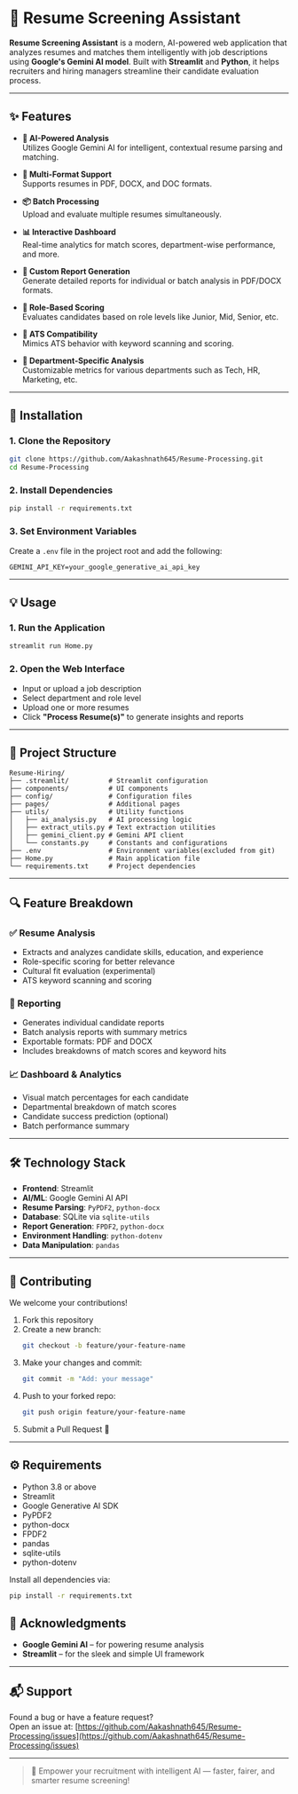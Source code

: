 # 📄 Resume Screening Assistant

**Resume Screening Assistant** is a modern, AI-powered web application that analyzes resumes and matches them intelligently with job descriptions using **Google's Gemini AI model**. Built with **Streamlit** and **Python**, it helps recruiters and hiring managers streamline their candidate evaluation process.

---

## ✨ Features

- **🧠 AI-Powered Analysis**  
  Utilizes Google Gemini AI for intelligent, contextual resume parsing and matching.

- **📁 Multi-Format Support**  
  Supports resumes in PDF, DOCX, and DOC formats.

- **📦 Batch Processing**  
  Upload and evaluate multiple resumes simultaneously.

- **📊 Interactive Dashboard**  
  Real-time analytics for match scores, department-wise performance, and more.

- **📝 Custom Report Generation**  
  Generate detailed reports for individual or batch analysis in PDF/DOCX formats.

- **🎯 Role-Based Scoring**  
  Evaluates candidates based on role levels like Junior, Mid, Senior, etc.

- **🧲 ATS Compatibility**  
  Mimics ATS behavior with keyword scanning and scoring.

- **🏢 Department-Specific Analysis**  
  Customizable metrics for various departments such as Tech, HR, Marketing, etc.

---

## 🚀 Installation

### 1. Clone the Repository

```bash
git clone https://github.com/Aakashnath645/Resume-Processing.git
cd Resume-Processing
```

### 2. Install Dependencies

```bash
pip install -r requirements.txt
```

### 3. Set Environment Variables

Create a `.env` file in the project root and add the following:

```env
GEMINI_API_KEY=your_google_generative_ai_api_key
```

---

## 💡 Usage

### 1. Run the Application

```bash
streamlit run Home.py
```

### 2. Open the Web Interface

- Input or upload a job description
- Select department and role level
- Upload one or more resumes
- Click **"Process Resume(s)"** to generate insights and reports

---

## 📁 Project Structure

```
Resume-Hiring/
├── .streamlit/          # Streamlit configuration
├── components/          # UI components
├── config/              # Configuration files
├── pages/               # Additional pages
├── utils/               # Utility functions
│   ├── ai_analysis.py   # AI processing logic
│   ├── extract_utils.py # Text extraction utilities
│   ├── gemini_client.py # Gemini API client
│   └── constants.py     # Constants and configurations
├── .env                 # Environment variables(excluded from git)
├── Home.py              # Main application file
└── requirements.txt     # Project dependencies
```

---

## 🔍 Feature Breakdown

### ✅ Resume Analysis
- Extracts and analyzes candidate skills, education, and experience
- Role-specific scoring for better relevance
- Cultural fit evaluation (experimental)
- ATS keyword scanning and scoring

### 📄 Reporting
- Generates individual candidate reports
- Batch analysis reports with summary metrics
- Exportable formats: PDF and DOCX
- Includes breakdowns of match scores and keyword hits

### 📈 Dashboard & Analytics
- Visual match percentages for each candidate
- Departmental breakdown of match scores
- Candidate success prediction (optional)
- Batch performance summary

---

## 🛠 Technology Stack

- **Frontend**: Streamlit
- **AI/ML**: Google Gemini AI API
- **Resume Parsing**: `PyPDF2`, `python-docx`
- **Database**: SQLite via `sqlite-utils`
- **Report Generation**: `FPDF2`, `python-docx`
- **Environment Handling**: `python-dotenv`
- **Data Manipulation**: `pandas`

---

## 🤝 Contributing

We welcome your contributions!

1. Fork this repository
2. Create a new branch:
   ```bash
   git checkout -b feature/your-feature-name
   ```
3. Make your changes and commit:
   ```bash
   git commit -m "Add: your message"
   ```
4. Push to your forked repo:
   ```bash
   git push origin feature/your-feature-name
   ```
5. Submit a Pull Request 🚀

---

## ⚙️ Requirements

- Python 3.8 or above
- Streamlit
- Google Generative AI SDK
- PyPDF2
- python-docx
- FPDF2
- pandas
- sqlite-utils
- python-dotenv

Install all dependencies via:

```bash
pip install -r requirements.txt
```



## 🙏 Acknowledgments

- **Google Gemini AI** – for powering resume analysis
- **Streamlit** – for the sleek and simple UI framework

---

## 📬 Support

Found a bug or have a feature request?  
Open an issue at: [https://github.com/Aakashnath645/Resume-Processing/issues](https://github.com/Aakashnath645/Resume-Processing/issues)

---

> 💼 Empower your recruitment with intelligent AI — faster, fairer, and smarter resume screening!

